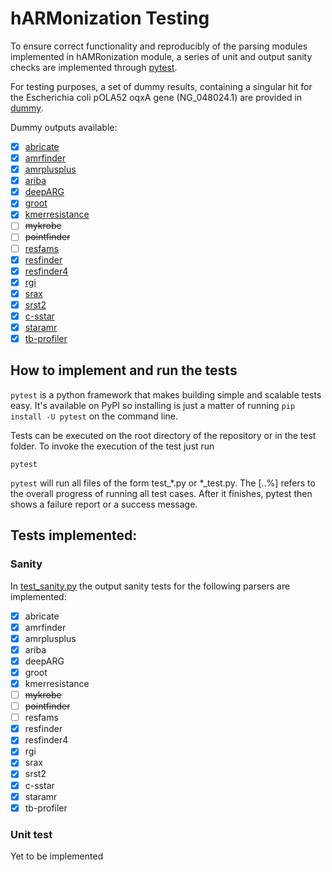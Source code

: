 # hARMonization Testing

To ensure correct functionality and reproducibly of the parsing modules implemented in hAMRonization module, 
a series of unit and output sanity checks are implemented through [pytest](https://docs.pytest.org/en/stable/contents.html#).

For testing purposes, a set of dummy results, containing a singular hit for the Escherichia coli pOLA52 oqxA 
gene (NG_048024.1) are provided in [dummy](dummy).

Dummy outputs available:
- [x] [abricate](dummy/abricate)
- [x] [amrfinder](dummy/amrfinder)
- [x] [amrplusplus](dummy/amrplusplus)
- [x] [ariba](dummy/ariba)
- [x] [deepARG](dummy/deepARG)
- [x] [groot](dummy/groot)
- [x] [kmerresistance](dummy/kmerresistance)
- [ ] ~~mykrobe~~
- [ ] ~~pointfinder~~
- [ ] [resfams](dummy/resfinder)
- [x] [resfinder](dummy/resfinder)
- [x] [resfinder4](dummy/resfinder4)
- [x] [rgi](dummy/rgi)
- [x] [srax](dummy/srax)
- [x] [srst2](dummy/s)
- [x] [c-sstar](dummy/sstar)
- [x] [staramr](dummy/staramr)
- [x] [tb-profiler](dummy/tbprofiler)

## How to implement and run the tests

`pytest` is a python framework that makes building simple and scalable tests easy. It's available on PyPI 
so installing is just a matter of running `pip install -U pytest` on the command line.

Tests can be executed on the root directory of the repository or in the test folder. 
To invoke the execution of the test just run 

`pytest`

`pytest` will run all files of the form test_*.py or *_test.py. The [..%] refers to the overall progress of running all 
test cases. After it finishes, pytest then shows a failure report or a success message.

## Tests implemented:

### Sanity 
In [test_sanity.py](test_sanity.py) the output sanity tests for the following parsers are implemented:
- [x] abricate 
- [x] amrfinder
- [x] amrplusplus
- [x] ariba
- [x] deepARG
- [x] groot
- [x] kmerresistance
- [ ] ~~mykrobe~~
- [ ] ~~pointfinder~~
- [ ] resfams
- [x] resfinder
- [x] resfinder4
- [x] rgi
- [x] srax
- [x] srst2
- [x] c-sstar
- [x] staramr
- [x] tb-profiler

### Unit test
Yet to be implemented
